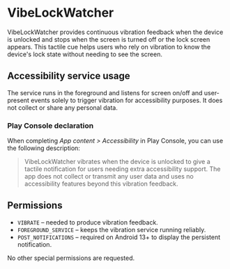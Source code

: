# VibeLockWatcher

VibeLockWatcher provides continuous vibration feedback when the device is unlocked and stops when the screen is turned off or the lock screen appears. This tactile cue helps users who rely on vibration to know the device's lock state without needing to see the screen.

## Accessibility service usage
The service runs in the foreground and listens for screen on/off and user-present events solely to trigger vibration for accessibility purposes. It does not collect or share any personal data.

### Play Console declaration
When completing *App content > Accessibility* in Play Console, you can use the following description:

> VibeLockWatcher vibrates when the device is unlocked to give a tactile notification for users needing extra accessibility support. The app does not collect or transmit any user data and uses no accessibility features beyond this vibration feedback.

## Permissions
- `VIBRATE` – needed to produce vibration feedback.
- `FOREGROUND_SERVICE` – keeps the vibration service running reliably.
- `POST_NOTIFICATIONS` – required on Android 13+ to display the persistent notification.

No other special permissions are requested.
